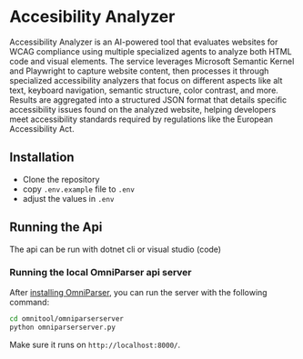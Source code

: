 
# Accesibility Analyzer

Accessibility Analyzer is an AI-powered tool that evaluates websites for WCAG compliance using multiple specialized agents to analyze both HTML code and visual elements. The service leverages Microsoft Semantic Kernel and Playwright to capture website content, then processes it through specialized accessibility analyzers that focus on different aspects like alt text, keyboard navigation, semantic structure, color contrast, and more. Results are aggregated into a structured JSON format that details specific accessibility issues found on the analyzed website, helping developers meet accessibility standards required by regulations like the European Accessibility Act.

## Installation

* Clone the repository 
* copy `.env.example` file to `.env`
* adjust the values in `.env`

## Running the Api

The api can be run with dotnet cli or visual studio (code)

### Running the local OmniParser api server
After [installing OmniParser](https://github.com/microsoft/OmniParser/blob/master/README.md#install), you can run the server with the following command:

```bash
cd omnitool/omniparserserver
python omniparserserver.py
```

Make sure it runs on `http://localhost:8000/`.

